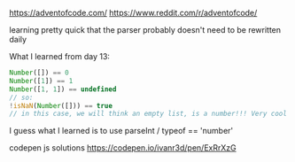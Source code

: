 https://adventofcode.com/
https://www.reddit.com/r/adventofcode/

learning pretty quick that the parser probably doesn't need to be rewritten daily

What I learned from day 13:
```js
Number([]) == 0
Number([1]) == 1
Number([1, 1]) == undefined
// so:
!isNaN(Number([])) == true
// in this case, we will think an empty list, is a number!!! Very cool javascript
```
I guess what I learned is to use parseInt / typeof == 'number'

codepen js solutions
https://codepen.io/ivanr3d/pen/ExRrXzG